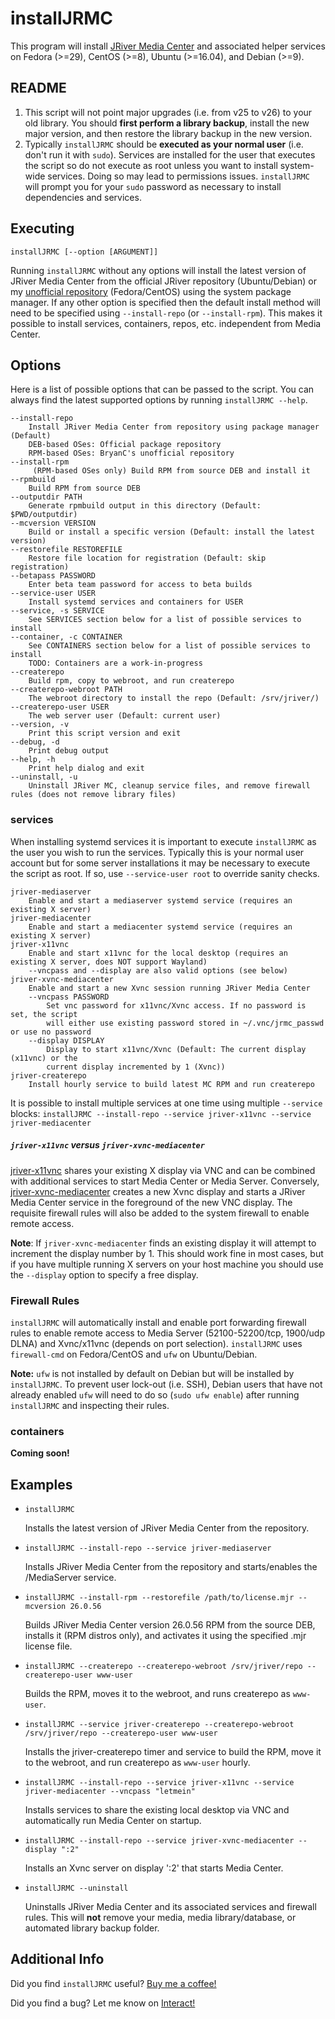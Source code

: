 # installJRMC

This program will install [JRiver Media Center](https://www.jriver.com/) and associated helper services on Fedora (>=29), CentOS (>=8), Ubuntu (>=16.04), and Debian (>=9).

## README

1.  This script will not point major upgrades (i.e. from v25 to v26) to your old library. You should **first perform a library backup**, install the new major version, and then restore the library backup in the new version.
2.  Typically `installJRMC` should be **executed as your normal user** (i.e. don't run it with `sudo`). Services are installed for the user that executes the script so do not execute as root unless you want to install system-wide services. Doing so may lead to permissions issues. `installJRMC` will prompt you for your `sudo` password as necessary to install dependencies and services.

## Executing

`installJRMC [--option [ARGUMENT]]`

Running `installJRMC` without any options will install the latest version of JRiver Media Center from the official JRiver repository (Ubuntu/Debian) or my [unofficial repository](https://repos.bryanroessler.com/jriver/) (Fedora/CentOS) using the system package manager. If any other option is specified then the default install method will need to be specified using `--install-repo` (or `--install-rpm`). This makes it possible to install services, containers, repos, etc. independent from Media Center.

## Options

Here is a list of possible options that can be passed to the script. You can always find the latest supported options by running `installJRMC --help`.

```text
--install-repo
    Install JRiver Media Center from repository using package manager (Default)
    DEB-based OSes: Official package repository
    RPM-based OSes: BryanC's unofficial repository
--install-rpm
     (RPM-based OSes only) Build RPM from source DEB and install it
--rpmbuild
    Build RPM from source DEB
--outputdir PATH
    Generate rpmbuild output in this directory (Default: $PWD/outputdir)
--mcversion VERSION
    Build or install a specific version (Default: install the latest version)
--restorefile RESTOREFILE
    Restore file location for registration (Default: skip registration)
--betapass PASSWORD
    Enter beta team password for access to beta builds
--service-user USER
    Install systemd services and containers for USER
--service, -s SERVICE
    See SERVICES section below for a list of possible services to install
--container, -c CONTAINER
    See CONTAINERS section below for a list of possible services to install
    TODO: Containers are a work-in-progress
--createrepo
    Build rpm, copy to webroot, and run createrepo
--createrepo-webroot PATH
    The webroot directory to install the repo (Default: /srv/jriver/)
--createrepo-user USER
    The web server user (Default: current user)
--version, -v
    Print this script version and exit
--debug, -d
    Print debug output
--help, -h
    Print help dialog and exit
--uninstall, -u
    Uninstall JRiver MC, cleanup service files, and remove firewall rules (does not remove library files)
```


### services
When installing systemd services it is important to execute `installJRMC` as the user you wish to run the services. Typically this is your normal user account but for some server installations it may be necessary to execute the script as root. If so, use `--service-user root` to override sanity checks.


```text
jriver-mediaserver
    Enable and start a mediaserver systemd service (requires an existing X server)
jriver-mediacenter
    Enable and start a mediacenter systemd service (requires an existing X server)
jriver-x11vnc
    Enable and start x11vnc for the local desktop (requires an existing X server, does NOT support Wayland)
    --vncpass and --display are also valid options (see below)
jriver-xvnc-mediacenter
    Enable and start a new Xvnc session running JRiver Media Center
    --vncpass PASSWORD
        Set vnc password for x11vnc/Xvnc access. If no password is set, the script
        will either use existing password stored in ~/.vnc/jrmc_passwd or use no password
    --display DISPLAY
        Display to start x11vnc/Xvnc (Default: The current display (x11vnc) or the
        current display incremented by 1 (Xvnc))
jriver-createrepo
    Install hourly service to build latest MC RPM and run createrepo
```

It is possible to install multiple services at one time using multiple `--service` blocks: `installJRMC --install-repo --service jriver-x11vnc --service jriver-mediacenter`

##### `jriver-x11vnc` versus `jriver-xvnc-mediacenter`
[jriver-x11vnc](http://www.karlrunge.com/x11vnc/) shares your existing X display via VNC and can be combined with additional services to start Media Center or Media Server. Conversely, [jriver-xvnc-mediacenter](https://tigervnc.org/doc/Xvnc.html) creates a new Xvnc display and starts a JRiver Media Center service in the foreground of the new VNC display. The requisite firewall rules will also be added to the system firewall to enable remote access.

**Note**: If `jriver-xvnc-mediacenter` finds an existing display it will attempt to increment the display number by 1. This should work fine in most cases, but if you have multiple running X servers on your host machine you should use the `--display` option to specify a free display.

### Firewall Rules

`installJRMC` will automatically install and enable port forwarding firewall rules to enable remote access to Media Server (52100-52200/tcp, 1900/udp DLNA) and Xvnc/x11vnc (depends on port selection). `installJRMC` uses `firewall-cmd` on Fedora/CentOS and `ufw` on Ubuntu/Debian.

**Note:** `ufw` is not installed by default on Debian but will be installed by `installJRMC`. To prevent user lock-out (i.e. SSH), Debian users that have not already enabled `ufw` will need to do so (`sudo ufw enable`) after running `installJRMC` and inspecting their rules.

### containers

**Coming soon!**

## Examples

*   `installJRMC`

    Installs the latest version of JRiver Media Center from the repository.

*   `installJRMC --install-repo --service jriver-mediaserver`

    Installs JRiver Media Center from the repository and starts/enables the /MediaServer service.

*   `installJRMC --install-rpm --restorefile /path/to/license.mjr --mcversion 26.0.56`

    Builds JRiver Media Center version 26.0.56 RPM from the source DEB, installs it (RPM distros only), and activates it using the specified .mjr license file.

*   `installJRMC --createrepo --createrepo-webroot /srv/jriver/repo --createrepo-user www-user`

     Builds the RPM, moves it to the webroot, and runs createrepo as `www-user`.

*   `installJRMC --service jriver-createrepo --createrepo-webroot /srv/jriver/repo --createrepo-user www-user`

    Installs the jriver-createrepo timer and service to build the RPM, move it to the webroot, and run createrepo as `www-user` hourly.

*   `installJRMC --install-repo --service jriver-x11vnc --service jriver-mediacenter --vncpass "letmein"`

    Installs services to share the existing local desktop via VNC and automatically run Media Center on startup.

*   `installJRMC --install-repo --service jriver-xvnc-mediacenter --display ":2"`

    Installs an Xvnc server on display ':2' that starts Media Center.

*   `installJRMC --uninstall`

    Uninstalls JRiver Media Center and its associated services and firewall rules. This will **not** remove your media, media library/database, or automated library backup folder.

## Additional Info
Did you find `installJRMC` useful? [Buy me a coffee!](https://paypal.me/bryanroessler?locale.x=en_US)

Did you find a bug? Let me know on [Interact!](https://yabb.jriver.com/interact/index.php/topic,123648.0.html)
